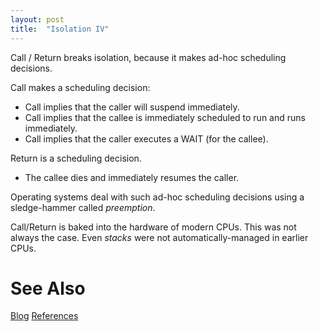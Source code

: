```yaml
---
layout: post
title:  "Isolation IV"
---
```


Call / Return breaks isolation, because it makes ad-hoc scheduling decisions.

Call makes a scheduling decision:
- Call implies that the caller will suspend immediately.
- Call implies that the callee is immediately scheduled to run and runs immediately.
- Call implies that the caller executes a WAIT (for the callee).

Return is a scheduling decision.
- The callee dies and immediately resumes the caller.

Operating systems deal with such ad-hoc scheduling decisions using a sledge-hammer called _preemption_.

Call/Return is baked into the hardware of modern CPUs.  This was not always the case.  Even _stacks_ were not automatically-managed in earlier CPUs.

# See Also

[Blog](https://guitarvydas.github.io)
[References](https://guitarvydas.github.io/2021/01/14/References.html)

<script src="https://utteranc.es/client.js" 
        repo="guitarvydas/guitarvydas.github.io" 
        issue-term="pathname" 
        theme="github-light" 
        crossorigin="anonymous" 
        async> 
</script> 
